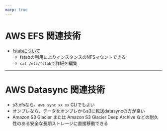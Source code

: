 ```yaml
---
marp: true
---
```

# AWS EFS 関連技術
- [fstabについて](https://qiita.com/kihoair/items/03635447591358210772)
    - fstabの利用によりインスタンスのNFSマウントできる
     - `cat /etc/fstab`で詳細を編集 
---
# AWS Datasync 関連技術
- s3,efsなら、`aws sync xx xx` CLIでもよい
- オンプレなら、データをオンプレからs3に転送datasyncの方が良い
- Amazon S3 Glacier または Amazon S3 Glacier Deep Archive などの耐久性のある安全な長期ストレージに直接移動できる
